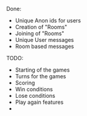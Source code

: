 Done: 
- Unique Anon ids for users
- Creation of "Rooms"
- Joining of "Rooms"
- Unique User messages
- Room based messages

TODO:
- Starting of the games
- Turns for the games
- Scoring
- Win conditions
- Lose conditions
- Play again features
- 